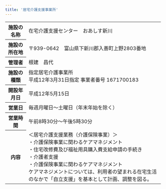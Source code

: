 ```yaml
---
title: '居宅介護支援事業所'
---
```


<table>
    <tr>
        <th class="text-right w-1/6">施設の名称</th>
        <td>在宅介護支援センター　おあしす新川</td>
    </tr>
    <tr>
        <th class="text-right">施設の所在地</th>
        <td>〒939-0642　富山県下新川郡入善町上野2803番地</td>
    </tr>
    <tr>
        <th class="text-right">管理者</th>
        <td>根建　昌代</td>
    </tr>
    <tr>
        <th class="text-right">施設の種類</th>
        <td>
            指定居宅介護事業所<br/>
            平成12年3月31日指定 事業者番号 1671700183
        </td>
    </tr>
    <tr>
        <th class="text-right">開設年月日</th>
        <td>
            平成12年5月15日
        </td>
    </tr>
    <tr>
        <th class="text-right">営業日</th>
        <td>毎週月曜日～土曜日（年末年始を除く）</td>
    </tr>
    <tr>
        <th class="text-right">営業時間</th>
        <td>午前8時30分～午後5時30分</td>
    </tr>
    <tr>
        <th class="text-right">内容</th>
        <td>
            ＜居宅介護支援業務（介護保険事業）＞<br/>
            ・介護保険事業に関わるケアマネジメント<br/>
            ・住宅改修費及び福祉用具購入費支給申請の手続き<br/>
            ・介護者支援<br/>
            ・介護保険事業に関わるケアマネジメント<br/>
            ケアマネジメントについては、利用者の望まれる在宅生活のなかで「自立支援」を基本として計画、調整を図る。
        </td>
    </tr>
</table>
